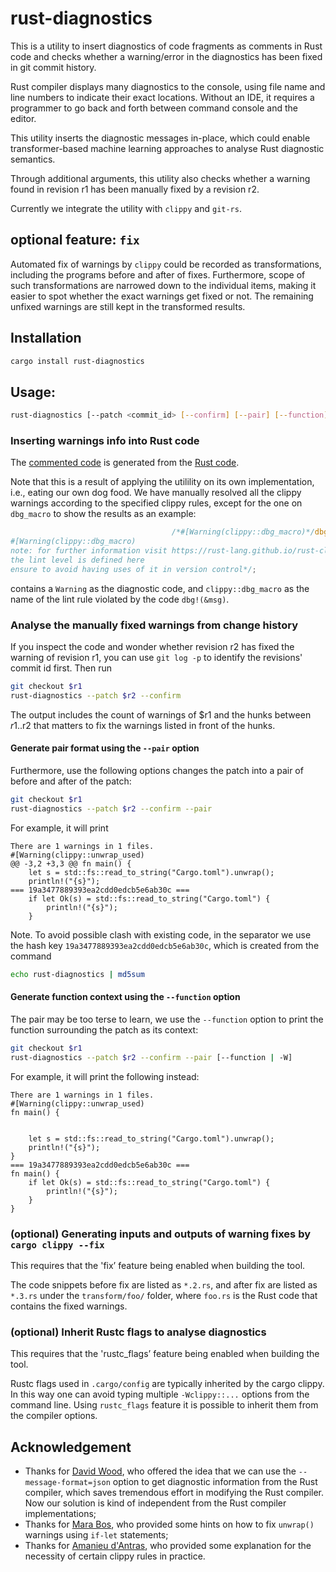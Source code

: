 # rust-diagnostics

This is a utility to insert diagnostics of code fragments as comments in Rust
code and checks whether a warning/error in the diagnostics has been fixed in
git commit history.

Rust compiler displays many diagnostics to the console, using file name and
line numbers to indicate their exact locations. Without an IDE, it requires a
programmer to go back and forth between command console and the editor. 

This utility inserts the diagnostic messages in-place, which could enable
transformer-based machine learning approaches to analyse Rust diagnostic
semantics.

Through additional arguments, this utility also checks whether a warning found
in revision r1 has been manually fixed by a revision r2. 

Currently we integrate the utility with `clippy` and `git-rs`.

## optional feature: `fix`
Automated fix of warnings by `clippy` could be recorded as transformations,
including the programs before and after of fixes. Furthermore, scope of such
transformations are narrowed down to the individual items, making it easier to
spot whether the exact warnings get fixed or not. The remaining unfixed
warnings are still kept in the transformed results.

## Installation
```bash
cargo install rust-diagnostics
```

## Usage:
```bash
rust-diagnostics [--patch <commit_id> [--confirm] [--pair] [--function] [--single] ]
```

### Inserting warnings info into Rust code

The [commented
code](https://github.com/yijunyu/rust-diagnostics/blob/main/diagnostics/src/main.rs)
is generated from the [Rust
code](https://github.com/yijunyu/rust-diagnostics/blob/main/src/main.rs).

Note that this is a result of applying the utilility on its own implementation,
i.e., eating our own dog food. We have manually resolved all the clippy
warnings according to the specified clippy rules, except for the one on
`dbg_macro` to show the results as an example:

```rust
                                    /*#[Warning(clippy::dbg_macro)*/dbg!(&r)/*
#[Warning(clippy::dbg_macro)
note: for further information visit https://rust-lang.github.io/rust-clippy/master/index.html#dbg_macro
the lint level is defined here
ensure to avoid having uses of it in version control*/;
```
contains a `Warning` as the diagnostic code, and `clippy::dbg_macro` as the name of the lint rule violated by the code `dbg!(&msg)`. 

### Analyse the manually fixed warnings from change history

If you inspect the code and wonder whether revision r2 has fixed the warning of revision r1, 
you can use `git log -p` to identify the revisions' commit id first. Then run
```bash
git checkout $r1
rust-diagnostics --patch $r2 --confirm
```
The output includes the count of warnings of $r1 and the hunks between $r1..$r2
that matters to fix the warnings listed in front of the hunks.

#### Generate pair format using the `--pair` option
Furthermore, use the following options changes the patch into a pair of 
before and after of the patch:
```bash
git checkout $r1
rust-diagnostics --patch $r2 --confirm --pair
```

For example, it will print
```
There are 1 warnings in 1 files.
#[Warning(clippy::unwrap_used)
@@ -3,2 +3,3 @@ fn main() {
    let s = std::fs::read_to_string("Cargo.toml").unwrap();
    println!("{s}");
=== 19a3477889393ea2cdd0edcb5e6ab30c ===
    if let Ok(s) = std::fs::read_to_string("Cargo.toml") {
        println!("{s}");
    }
```
Note. To avoid possible clash with existing code, in the separator we use the hash key `19a3477889393ea2cdd0edcb5e6ab30c`, which is created from the command
```bash
echo rust-diagnostics | md5sum 
```

#### Generate function context using the `--function` option
The pair may be too terse to learn, we use the `--function` option to
print the function surrounding the patch as its context:
```bash
git checkout $r1
rust-diagnostics --patch $r2 --confirm --pair [--function | -W]
```

For example, it will print the following instead:
```
There are 1 warnings in 1 files.
#[Warning(clippy::unwrap_used)
fn main() {


    let s = std::fs::read_to_string("Cargo.toml").unwrap();
    println!("{s}");
}
=== 19a3477889393ea2cdd0edcb5e6ab30c ===
fn main() {
    if let Ok(s) = std::fs::read_to_string("Cargo.toml") {
        println!("{s}");
    }
}
```

### (optional) Generating inputs and outputs of warning fixes by `cargo clippy --fix`
This requires that the 'fix’ feature being enabled when building the tool.

The code snippets before fix are listed as `*.2.rs`, and after fix are listed
as `*.3.rs` under the `transform/foo/` folder, where `foo.rs` is the Rust code
that contains the fixed warnings.

### (optional) Inherit Rustc flags to analyse diagnostics 
This requires that the 'rustc_flags’ feature being enabled when building the tool.

Rustc flags used in `.cargo/config` are typically inherited by the cargo
clippy. In this way one can avoid typing multiple `-Wclippy::...` options from
the command line. Using `rustc_flags` feature it is possible to inherit them
from the compiler options.

## Acknowledgement

- Thanks for [David Wood](https://davidtw.co), who offered the idea that we can use the `--message-format=json` option to get diagnostic information from the Rust compiler, which saves tremendous effort in modifying the Rust compiler. Now our solution is kind of independent from the Rust compiler implementations;
- Thanks for [Mara Bos](https://github.com/m-ou-se), who provided some hints on how to fix `unwrap()` warnings using `if-let` statements;
- Thanks for [Amanieu d'Antras](https://github.com/Amanieu), who provided some explanation for the necessity of certain clippy rules in practice.
